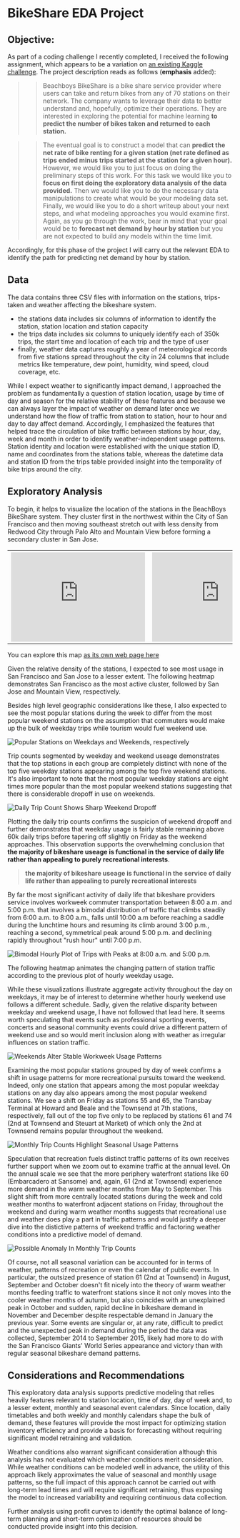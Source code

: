 # BikeShare EDA Project

## Objective: 
As part of a coding challenge I recently completed, I received the following assignment, which appears to be a variation on [an existing Kaggle challenge](https://www.kaggle.com/c/bike-sharing-demand). The project description reads as follows (**emphasis** added):
    
>>Beachboys BikeShare is a bike share service provider where users can take and return bikes from any of 70 stations on their network. The company wants to leverage their data to better understand and, hopefully, optimize their operations. They are interested in exploring the potential for machine learning **to predict the number of bikes taken and returned to each station.**

>>The eventual goal is to construct a model that can **predict the net rate of bike renting for a given station (net rate defined as trips ended minus trips started at the station for a given hour).** However, we would like you to just focus on doing the preliminary steps of this work. For this task we would like you to **focus on first doing the exploratory data analysis of the data provided.** Then we would like you to do the necessary data manipulations to create what would be your modeling data set. Finally, we would like you to do a short writeup about your next steps, and what modeling approaches you would examine first. Again, as you go through the work, bear in mind that your goal would be to **forecast net demand by hour by station** but you are not expected to build any models within the time limit.

Accordingly, for this phase of the project I will carry out the relevant EDA to identify the path for predicting net demand by hour by station.
    
## Data

The data contains three CSV files with information on the stations, trips-taken and weather affecting the bikeshare system.

- the stations data includes six columns of information to identify the station, station location and station capacity
- the trips data includes six columns to uniquely identify each of 350k trips, the start time and location of each trip and the type of user
- finally, weather data captures roughly a year of meteorological records from five stations spread throughout the city in 24 columns that include metrics like temperature, dew point, humidity, wind speed, cloud coverage, etc.

While I expect weather to significantly impact demand, I approached the problem as fundamentally a question of station location, usage by time of day and season for the relative stability of these features and because we can always layer the impact of weather on demand later once we understand how the flow of traffic from station to station, hour to hour and day to day affect demand.
Accordingly, I emphasized the features that helped trace the circulation of bike traffic between stations by hour, day, week and month in order to identify weather-independent usage patterns. Station identity and location were established with the unique station ID, name and coordinates from the stations table, whereas the datetime data and station ID from the trips table provided insight into the temporality of bike trips around the city.
    
    
## Exploratory Analysis

To begin, it helps to visualize the location of the stations in the BeachBoys BikeShare system. They cluster first in the northwest within the City of San Francisco and then moving southeast stretch out with less density from Redwood City through Palo Alto and Mountain View before forming a secondary cluster in San Jose.

<!-- /Users/Diogenes/Documents/take_homes/BikeShare/images/bike_station_map.html code goes here -->
<!--<iframe id="inlineFrameExample"
    title="Inline Frame Example"
    width="300"
    height="200"
    src="https://www.openstreetmap.org/export/embed.html?bbox=-0.004017949104309083%2C51.47612752641776%2C0.00030577182769775396%2C51.478569861898606&layer=mapnik">
</iframe>
<iframe id="inlineFrameExample"
    title="Inline Frame Example"
    width="300"
    height="200"
    src="file:///Users/Diogenes/Documents/take_homes/BikeShare/images/bike_station_map.html">
</iframe> -->
<html>
<body>
    <table>
      <tr>
        <th>
        <embed src="https://www.openstreetmap.org/export/embed.html?bbox=-0.004017949104309083%2C51.47612752641776%2C0.00030577182769775396%2C51.478569861898606&layer=mapnik"
        width="300"
        height="200"/>
        </th>
        <th>
        <embed src="https://github.com/jkurdys/BikeShare/blob/master/images/bike_station_map.html"
         width="300"
         height="200"/>
        </th>
      </tr>
       
</table>
</body>
</html>

You can explore this map [as its own web page here](images/bike_station_map.html)


Given the relative density of the stations, I expected to see most usage in San Francisco and San Jose to a lesser extent. The following heatmap demonstrates San Francisco as the most active cluster, followed by San Jose and Mountain View, respectively.

<!-- /Users/Diogenes/Documents/take_homes/BikeShare/images/bike_station_heatmap.html code goes here -->

Besides high level geographic considerations like these, I also expected to see the most popular stations during the week to differ from the most popular weekend stations on the assumption that commuters would make up the bulk of weekday trips while tourism would fuel weekend use.

![Popular Stations on Weekdays and Weekends, respectively](images/Top_5_Top_5_.png)

Trip counts segmented by weekday and weekend useage demonstrates that the top stations in each group are completely distinct with none of the top five weekday stations appearing among the top five weekend stations. It's also important to note that the most popular weekday stations are eight times more popular than the most popular weekend stations suggesting that there is considerable dropoff in use on weekends.

![Daily Trip Count Shows Sharp Weekend Dropoff](images/Daily_Trip_Cplot.png)

Plotting the daily trip counts confirms the suspicion of weekend dropoff and further demonstrates that weekday usage is fairly stable remaining above 60k daily trips before tapering off slightly on Friday as the weekend approaches. This observation supports the overwhelming conclusion that **the majority of bikeshare useage is functional in the service of daily life rather than appealing to purely recreational interests**.

>**the majority of bikeshare useage is functional in the service of daily life rather than appealing to purely recreational interests**

By far the most significant activity of daily life that bikeshare providers service involves workweek commuter transportation between 8:00 a.m. and 5:00 p.m. that involves a bimodal distribution of traffic that climbs steadily from 6:00 a.m. to 8:00 a.m., falls until 10:00 a.m before reaching a saddle during the lunchtime hours and resuming its climb around 3:00 p.m., reaching a second, symmetrical peak around 5:00 p.m. and declining rapidly throughout "rush hour" until 7:00 p.m.

![Bimodal Hourly Plot of Trips with Peaks at 8:00 a.m. and 5:00 p.m.](images/Weekday_tripplot.png)

The following heatmap animates the changing pattern of station traffic according to the previous plot of hourly weekday usage.

<!-- /Users/Diogenes/Documents/take_homes/BikeShare/images/bike_station_heatmap_wTime.html code goes here  -->

While these visualizations illustrate aggregate activity throughout the day on weekdays, it may be of interest to determine whether hourly weekend use follows a different schedule. Sadly, given the relative disparity between weekday and weekend usage, I have not followed that lead here. It seems worth speculating that events such as professional sporting events, concerts and seasonal community events could drive a different pattern of weekend use and so would merit inclusion along with weather as irregular influences on station traffic.

![Weekends Alter Stable Workweek Usage Patterns](images/day_Top_Stations_group.png)

Examining the most popular stations grouped by day of week confirms a shift in usage patterns for more recreational pursuits toward the weekend. Indeed, only one station that appears among the most popular weekday stations on any day also appears among the most popular weekend stations. We see a shift on Friday as stations 55 and 65, the Transbay Terminal at Howard and Beale and the Townsend at 7th stations, respectively, fall out of the top five only to be replaced by stations 61 and 74 (2nd at Townsend and Steuart at Market) of which only the 2nd at Townsend remains popular throughout the weekend.

![Monthly Trip Counts Highlight Seasonal Usage Patterns](images/month_Top_Stations_group.png)

Speculation that recreation fuels distinct traffic patterns of its own receives further support when we zoom out to examine traffic at the annual level. On the annual scale we see that the more periphery waterfront stations like 60 (Embarcadero at Sansome) and, again, 61 (2nd at Townsend) experience more demand in the warm weather months from May to September. This slight shift from more centrally located stations during the week and cold weather months to waterfront adjacent stations on Friday, throughout the weekend and during warm weather months suggests that recreational use and weather does play a part in traffic patterns and would justify a deeper dive into the distictive patterns of weekend traffic and factoring weather conditions into a predictive model of demand.

![Possible Anomaly In Monthly Trip Counts](images/Monthly_Tripplot.png)

Of course, not all seasonal variation can be accounted for in terms of weather, patterns of recreation or even the calendar of public events. In particular, the outsized presence of station 61 (2nd at Townsend) in August, September and October doesn't fit nicely into the theory of warm weather months feeding traffic to waterfront stations since it not only moves into the cooler weather months of autumn, but also coincides with an unexplained peak in October and sudden, rapid decline in bikeshare demand in November and December despite respectable demand in January the previous year. Some events are singular or, at any rate, difficult to predict and the unexpected peak in demand during the period the data was collected, September 2014 to September 2015, likely had more to do with the San Francisco Giants' World Series appearance and victory than with regular seasonal bikeshare demand patterns.

## Considerations and Recommendations

This exploratory data analysis supports predictive modeling that relies heavily features relevant to station location, time of day, day of week and, to a lesser extent, monthly and seasonal event calendars. Since location, daily timetables and both weekly and monthly calendars shape the bulk of demand, these features will provide the most impact for optimizing station inventory efficiency and provide a basis for forecasting without requiring significant model retraining and validation.

Weather conditions also warrant significant consideration although this analysis has not evaluated which weather conditions merit consideration. While weather conditions can be modeled well in advance, the utility of this approach likely approximates the value of seasonal and monthly usage patterns, so the full impact of this approach cannot be carried out with long-term lead times and will require significant retraining, thus exposing the model to increased variability and requiring continuous data collection.

Further analysis using profit curves to identify the optimal balance of long-term planning and short-term optimization of resources should be conducted provide insight into this decision.
